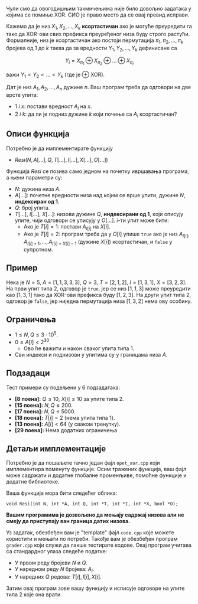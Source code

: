 Чули смо да овогодишњим такмичењима није било довољно задатака у којима се помиње XOR. СИО је право место да се овај превид исправи.

Кажемо да је низ $X_1, X_2, \dots, X_k$ **ксортастичан** ако је могуће преуредити га тако да XOR-ови свих префикса преуређеног низа буду строго растући. Формалније, низ је ксортастичан ако постоји пермутација $\pi_1, \pi_2, \dots, \pi_k$ бројева од $1$ до $k$ таква да за вредности $Y_1, Y_2, \dots, Y_k$ дефинисане са 

$$Y_i = X_{\pi_1} \oplus X_{\pi_2} \oplus \dots \oplus X_{\pi_i}$$ 

важи $Y_1 < Y_2 < \dots < Y_k$ (где је $\oplus$ XOR).

Дат је низ $A_1, A_2, \dots, A_n$ дужине $n$. Ваш програм треба да одговори на две врсте упита:

* $1$ $i$ $x$: постави вредност $A_i$ на $x$.
* $2$ $i$ $k$: да ли је подниз дужине $k$ који почиње са $A_i$ ксортастичан?


## Описи функција
Потребно је да имплементирате функцију

* $Resi(N, A[\dots], Q, T[\dots], I[\dots], X[\dots], O[\dots])$

Функција $Resi$ се позива само једном на почетку ивршавања програма, а њени параметри су:

* $N$: дужина низа $A$.
* $A[\dots]$: почетне вредности низа над којим се врше упити, дужине $N$, **индексиран од 1**.
* $Q$: број упита.
* $T[\dots]$, $I[\dots]$, $X[\dots]$: низови дужине $Q$, **индексирани од 1**, који описују упите, чији одговори се уписују у $O[\dots]$. $i$-ти упит може бити:
    * Ако је $T[i] = 1$: постави $A_{I[i]}$ на $X[i]$.
    * Ако је $T[i] = 2$: програм треба да у $O[i]$ упише `true` ако је низ $A_{I[i]}, A_{I[i]+1}, \dots, A_{I[i]+X[i]-1}$ (дужине $X[i]$) ксортастичан, и `false` у супротном.


## Пример
Нека је $N=5$, $A=[1, 1, 3, 3, 3]$, $Q=3$, $T = [2,1,2]$, $I = [1, 3, 1]$, $X = [3, 2, 3]$. На први упит типа $2$, одговор је `true`, јер се низ $[1, 1, 3]$ може преуредити као $[1, 3, 1]$ тако да XOR-ови префикса буду $[1, 2, 3]$. На други упит типа $2$, одговор је `false`, јер ниједна пермутација низа $[1, 3, 2]$ нема ову особину.


## Ограничења

* $1 \leq N, Q \leq 3 \cdot 10^5$.
* $0 \leq A[i] < 2^{30}$.
    * Ово ће важити и након сваког упита типа $1$.
* Сви индекси и поднизови у упитима су у границама низа $A$.

## Подзадаци
Тест примери су подељени у $6$ подзадатака:

* **[8 поена]:** $Q \leq 10$, $X[i] \leq 10$ за упите типа $2$.
* **[15 поена]:** $N, Q \leq 200$.
* **[17 поена]:** $N, Q \leq 5000$.
* **[18 поена]:** $T[i] = 2$ (нема упита типа $1$).
* **[13 поена]:** $A[i] < 64$ (у сваком тренутку).
* **[29 поена]:** Нема додатних ограничења

## Детаљи имплементације
Потребно је да пошаљете тачно један фајл `opet_xor.cpp` који имплементира поменуту функције. Осим тражених функција, ваш фајл може садржати и додатне глобалне променљиве, помоћне функције и додатне библиотеке.

Ваша функција мора бити следећег облика:

`void Resi(int N, int *A, int Q, int *T, int *I, int *X, bool *O);`

**Вашим програмима је дозвољено да мењају садржај низова али не смеју да приступају ван граница датих низова.**

Уз задатак, обезбеђен вам је "template" фајл `code.cpp` које можете користити и мењати по потреби. Такође вам је обезбеђен програм `grader.cpp` који служи да лакше тестирате кодове. Овај програм учитава са стандардног улаза следеће податке:

* У првом реду бројеви $N$ и $Q$.
* У наредном реду $N$ бројева: $A_i$.
* У наредних $Q$ редова: $T[i], I[i], X[i]$.

Затим овај програм зове вашу функцију и исписује одговоре на упите типа $2$ које она врати.

